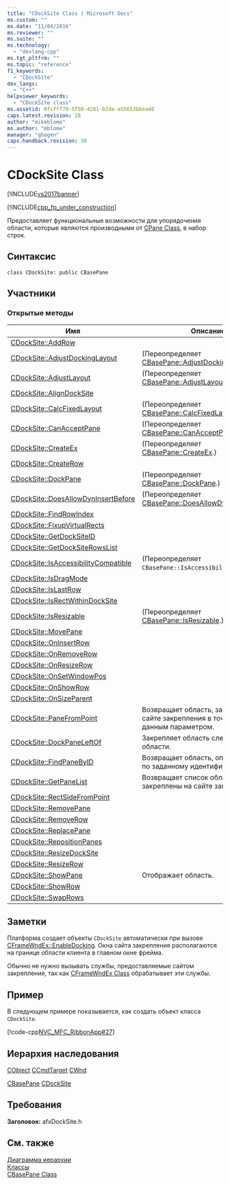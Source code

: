 ```yaml
---
title: "CDockSite Class | Microsoft Docs"
ms.custom: ""
ms.date: "11/04/2016"
ms.reviewer: ""
ms.suite: ""
ms.technology: 
  - "devlang-cpp"
ms.tgt_pltfrm: ""
ms.topic: "reference"
f1_keywords: 
  - "CDockSite"
dev_langs: 
  - "C++"
helpviewer_keywords: 
  - "CDockSite class"
ms.assetid: 0fcfff79-5f50-4281-b2de-a55653bbea40
caps.latest.revision: 28
author: "mikeblome"
ms.author: "mblome"
manager: "ghogen"
caps.handback.revision: 30
---
```

# CDockSite Class
[!INCLUDE[vs2017banner](../../assembler/inline/includes/vs2017banner.md)]

[!INCLUDE[cpp_fp_under_construction](../../mfc/reference/includes/cpp_fp_under_construction_md.md)]  
  
 Предоставляет функциональные возможности для упорядочения области, которые являются производными от [CPane Class](../../mfc/reference/cpane-class.md), в набор строк.  
  
## Синтаксис  
  
```  
class CDockSite: public CBasePane  
```  
  
## Участники  
  
### Открытые методы  
  
|Имя|Описание|  
|---------|--------------|  
|[CDockSite::AddRow](../Topic/CDockSite::AddRow.md)||  
|[CDockSite::AdjustDockingLayout](../Topic/CDockSite::AdjustDockingLayout.md)|\(Переопределяет  [CBasePane::AdjustDockingLayout](../Topic/CBasePane::AdjustDockingLayout.md).\)|  
|[CDockSite::AdjustLayout](../Topic/CDockSite::AdjustLayout.md)|\(Переопределяет [CBasePane::AdjustLayout](../Topic/CBasePane::AdjustLayout.md).\)|  
|[CDockSite::AlignDockSite](../Topic/CDockSite::AlignDockSite.md)||  
|[CDockSite::CalcFixedLayout](../Topic/CDockSite::CalcFixedLayout.md)|\(Переопределяет [CBasePane::CalcFixedLayout](../Topic/CBasePane::CalcFixedLayout.md).\)|  
|[CDockSite::CanAcceptPane](../Topic/CDockSite::CanAcceptPane.md)|\(Переопределяет [CBasePane::CanAcceptPane](../Topic/CBasePane::CanAcceptPane.md).\)|  
|[CDockSite::CreateEx](../Topic/CDockSite::CreateEx.md)|\(Переопределяет [CBasePane::CreateEx](../Topic/CBasePane::CreateEx.md).\)|  
|[CDockSite::CreateRow](../Topic/CDockSite::CreateRow.md)||  
|[CDockSite::DockPane](../Topic/CDockSite::DockPane.md)|\(Переопределяет [CBasePane::DockPane](../Topic/CBasePane::DockPane.md).\)|  
|[CDockSite::DoesAllowDynInsertBefore](../Topic/CDockSite::DoesAllowDynInsertBefore.md)|\(Переопределяет [CBasePane::DoesAllowDynInsertBefore](../Topic/CBasePane::DoesAllowDynInsertBefore.md).\)|  
|[CDockSite::FindRowIndex](../Topic/CDockSite::FindRowIndex.md)||  
|[CDockSite::FixupVirtualRects](../Topic/CDockSite::FixupVirtualRects.md)||  
|[CDockSite::GetDockSiteID](../Topic/CDockSite::GetDockSiteID.md)||  
|[CDockSite::GetDockSiteRowsList](../Topic/CDockSite::GetDockSiteRowsList.md)||  
|[CDockSite::IsAccessibilityCompatible](../Topic/CDockSite::IsAccessibilityCompatible.md)|\(Переопределяет `CBasePane::IsAccessibilityCompatible`.\)|  
|[CDockSite::IsDragMode](../Topic/CDockSite::IsDragMode.md)||  
|[CDockSite::IsLastRow](../Topic/CDockSite::IsLastRow.md)||  
|[CDockSite::IsRectWithinDockSite](../Topic/CDockSite::IsRectWithinDockSite.md)||  
|[CDockSite::IsResizable](../Topic/CDockSite::IsResizable.md)|\(Переопределяет [CBasePane::IsResizable](../Topic/CBasePane::IsResizable.md).\)|  
|[CDockSite::MovePane](../Topic/CDockSite::MovePane.md)||  
|[CDockSite::OnInsertRow](../Topic/CDockSite::OnInsertRow.md)||  
|[CDockSite::OnRemoveRow](../Topic/CDockSite::OnRemoveRow.md)||  
|[CDockSite::OnResizeRow](../Topic/CDockSite::OnResizeRow.md)||  
|[CDockSite::OnSetWindowPos](../Topic/CDockSite::OnSetWindowPos.md)||  
|[CDockSite::OnShowRow](../Topic/CDockSite::OnShowRow.md)||  
|[CDockSite::OnSizeParent](../Topic/CDockSite::OnSizeParent.md)||  
|[CDockSite::PaneFromPoint](../Topic/CDockSite::PaneFromPoint.md)|Возвращает область, закрепленную на сайте закрепления в точке, указанной данным параметром.|  
|[CDockSite::DockPaneLeftOf](../Topic/CDockSite::DockPaneLeftOf.md)|Закрепляет область слева от другой области.|  
|[CDockSite::FindPaneByID](../Topic/CDockSite::FindPaneByID.md)|Возвращает область, определенную по заданному идентификатору.|  
|[CDockSite::GetPaneList](../Topic/CDockSite::GetPaneList.md)|Возвращает список областей, которые закреплены на сайте закрепления.|  
|[CDockSite::RectSideFromPoint](../Topic/CDockSite::RectSideFromPoint.md)||  
|[CDockSite::RemovePane](../Topic/CDockSite::RemovePane.md)||  
|[CDockSite::RemoveRow](../Topic/CDockSite::RemoveRow.md)||  
|[CDockSite::ReplacePane](../Topic/CDockSite::ReplacePane.md)||  
|[CDockSite::RepositionPanes](../Topic/CDockSite::RepositionPanes.md)||  
|[CDockSite::ResizeDockSite](../Topic/CDockSite::ResizeDockSite.md)||  
|[CDockSite::ResizeRow](../Topic/CDockSite::ResizeRow.md)||  
|[CDockSite::ShowPane](../Topic/CDockSite::ShowPane.md)|Отображает область.|  
|[CDockSite::ShowRow](../Topic/CDockSite::ShowRow.md)||  
|[CDockSite::SwapRows](../Topic/CDockSite::SwapRows.md)||  
  
## Заметки  
 Платформа создает объекты `CDockSite` автоматически при вызове [CFrameWndEx::EnableDocking](../Topic/CFrameWndEx::EnableDocking.md).  Окна сайта закрепления располагаются на границе области клиента в главном окне фрейма.  
  
 Обычно не нужно вызывать службы, предоставляемые сайтом закрепления, так как [CFrameWndEx Class](../../mfc/reference/cframewndex-class.md) обрабатывает эти службы.  
  
## Пример  
 В следующем примере показывается, как создать объект класса `CDockSite`.  
  
 [!code-cpp[NVC_MFC_RibbonApp#27](../../mfc/reference/codesnippet/CPP/cdocksite-class_1.cpp)]  
  
## Иерархия наследования  
 [CObject](../Topic/CObject%20Class.md) [CCmdTarget](../Topic/CCmdTarget%20Class.md) [CWnd](../Topic/CWnd%20Class.md)  
  
 [CBasePane](../../mfc/reference/cbasepane-class.md) [CDockSite](../../mfc/reference/cdocksite-class.md)  
  
## Требования  
 **Заголовок:** afxDockSite.h  
  
## См. также  
 [Диаграмма иерархии](../../mfc/hierarchy-chart.md)   
 [Классы](../Topic/MFC%20Classes.md)   
 [CBasePane Class](../../mfc/reference/cbasepane-class.md)